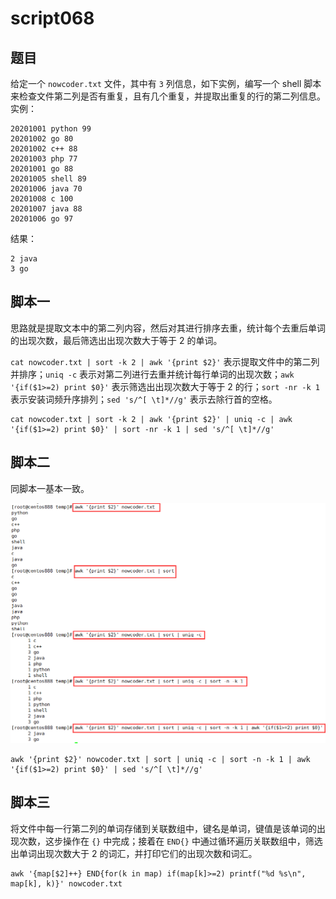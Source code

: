 # script068
## 题目

给定一个 `nowcoder.txt` 文件，其中有 `3` 列信息，如下实例，编写一个 shell 脚本来检查文件第二列是否有重复，且有几个重复，并提取出重复的行的第二列信息。实例：
```text
20201001 python 99
20201002 go 80
20201002 c++ 88
20201003 php 77
20201001 go 88
20201005 shell 89
20201006 java 70
20201008 c 100
20201007 java 88
20201006 go 97
```

结果：
```text
2 java
3 go
```





## 脚本一

思路就是提取文本中的第二列内容，然后对其进行排序去重，统计每个去重后单词的出现次数，最后筛选出出现次数大于等于 2 的单词。

`cat nowcoder.txt | sort -k 2 | awk '{print $2}'` 表示提取文件中的第二列并排序；`uniq -c` 表示对第二列进行去重并统计每行单词的出现次数；`awk '{if($1>=2) print $0}'` 表示筛选出出现次数大于等于 2 的行；`sort -nr -k 1` 表示安装词频升序排列；`sed 's/^[ \t]*//g'` 表示去除行首的空格。

```shell
cat nowcoder.txt | sort -k 2 | awk '{print $2}' | uniq -c | awk '{if($1>=2) print $0}' | sort -nr -k 1 | sed 's/^[ \t]*//g'
```





## 脚本二

同脚本一基本一致。

![image-20220709233152104](image-script068/image-20220709233152104.png)

```shell
awk '{print $2}' nowcoder.txt | sort | uniq -c | sort -n -k 1 | awk '{if($1>=2) print $0}' | sed 's/^[ \t]*//g'
```





## 脚本三

将文件中每一行第二列的单词存储到关联数组中，键名是单词，键值是该单词的出现次数，这步操作在 `{}` 中完成；接着在 `END{}` 中通过循环遍历关联数组中，筛选出单词出现次数大于 2 的词汇，并打印它们的出现次数和词汇。

```shell
awk '{map[$2]++} END{for(k in map) if(map[k]>=2) printf("%d %s\n", map[k], k)}' nowcoder.txt
```